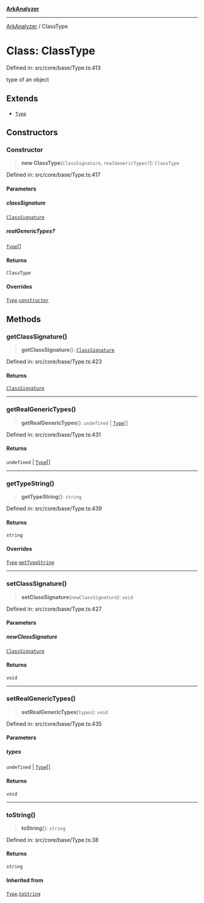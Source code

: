 [**ArkAnalyzer**](../README.md)

***

[ArkAnalyzer](../globals.md) / ClassType

# Class: ClassType

Defined in: src/core/base/Type.ts:413

type of an object

## Extends

- [`Type`](Type.md)

## Constructors

### Constructor

> **new ClassType**(`classSignature`, `realGenericTypes?`): `ClassType`

Defined in: src/core/base/Type.ts:417

#### Parameters

##### classSignature

[`ClassSignature`](ClassSignature.md)

##### realGenericTypes?

[`Type`](Type.md)[]

#### Returns

`ClassType`

#### Overrides

[`Type`](Type.md).[`constructor`](Type.md#constructor)

## Methods

### getClassSignature()

> **getClassSignature**(): [`ClassSignature`](ClassSignature.md)

Defined in: src/core/base/Type.ts:423

#### Returns

[`ClassSignature`](ClassSignature.md)

***

### getRealGenericTypes()

> **getRealGenericTypes**(): `undefined` \| [`Type`](Type.md)[]

Defined in: src/core/base/Type.ts:431

#### Returns

`undefined` \| [`Type`](Type.md)[]

***

### getTypeString()

> **getTypeString**(): `string`

Defined in: src/core/base/Type.ts:439

#### Returns

`string`

#### Overrides

[`Type`](Type.md).[`getTypeString`](Type.md#gettypestring)

***

### setClassSignature()

> **setClassSignature**(`newClassSignature`): `void`

Defined in: src/core/base/Type.ts:427

#### Parameters

##### newClassSignature

[`ClassSignature`](ClassSignature.md)

#### Returns

`void`

***

### setRealGenericTypes()

> **setRealGenericTypes**(`types`): `void`

Defined in: src/core/base/Type.ts:435

#### Parameters

##### types

`undefined` | [`Type`](Type.md)[]

#### Returns

`void`

***

### toString()

> **toString**(): `string`

Defined in: src/core/base/Type.ts:38

#### Returns

`string`

#### Inherited from

[`Type`](Type.md).[`toString`](Type.md#tostring)
